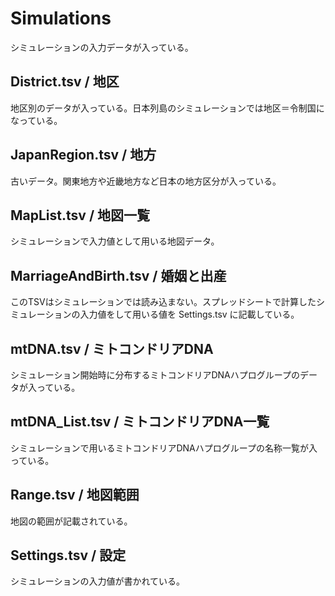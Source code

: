 # Simulations
シミュレーションの入力データが入っている。

## District.tsv / 地区
地区別のデータが入っている。日本列島のシミュレーションでは地区＝令制国になっている。

## JapanRegion.tsv / 地方
古いデータ。関東地方や近畿地方など日本の地方区分が入っている。

## MapList.tsv / 地図一覧
シミュレーションで入力値として用いる地図データ。

## MarriageAndBirth.tsv / 婚姻と出産
このTSVはシミュレーションでは読み込まない。スプレッドシートで計算したシミュレーションの入力値をして用いる値を Settings.tsv に記載している。

## mtDNA.tsv / ミトコンドリアDNA
シミュレーション開始時に分布するミトコンドリアDNAハプログループのデータが入っている。

## mtDNA_List.tsv / ミトコンドリアDNA一覧
シミュレーションで用いるミトコンドリアDNAハプログループの名称一覧が入っている。

## Range.tsv / 地図範囲
地図の範囲が記載されている。

## Settings.tsv / 設定
シミュレーションの入力値が書かれている。
